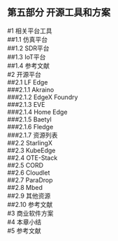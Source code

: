 第五部分 开源工具和方案           	
-------            
#1	相关平台工具	              
##1.1	仿真平台	              
##1.2	SDR平台	                
##1.3	IoT平台	              
##1.4	参考文献	             
#2	开源平台	              
##2.1	LF Edge	              
###2.1.1	Akraino	              
###2.1.2	EdgeX Foundry	                    
###2.1.3	EVE	               
###2.1.4	Home Edge	               
###2.1.5	Baetyl	                 
###2.1.6	Fledge	              
###2.1.7	资源列表	                
##2.2	StarlingX	               
##2.3	KubeEdge	               
##2.4	OTE-Stack	             
##2.5	CORD	               
##2.6	Cloudlet	            
##2.7	ParaDrop	            
##2.8	Mbed	            
##2.9	其他资源	           
##2.10	参考文献	         
#3	商业软件方案	            
#4	本章小结	           
#5	参考文献	           

